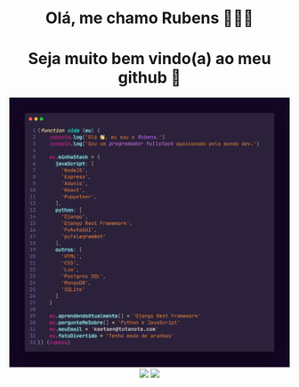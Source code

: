 <h1 align="center">Olá, me chamo Rubens 👨🏿‍💻 </h1>
<h1 align="center">Seja muito bem vindo(a) ao meu github 💙 </h1>
  
<p align="center" style="margin: 0; padding:0">
  <img width="900px" style="margin: 0; padding:0" src="carbon(7).png" border="0">
</p>

<p align="center" style="margin: 0; padding:0">
  <img width="410px" src="https://github-readme-stats.vercel.app/api/top-langs/?username=kaetaen&hide=html&layout=compact&theme=radical" />
  <img width="410px" src="https://github-readme-stats.vercel.app/api?username=kaetaen&theme=radical&show_icons=true" />
</p>


<!--
(function vida (eu) {
    console.log('Olá 👋, eu sou o Rubens.')
    console.log('Sou um programador fullstack apaixonado pelo mundo dev.')   
  
    eu.minhaStack = {
      javaScript: [
        'NodeJS',
        'Express',
        'Adonis',
        'React',
        'Puppeteer',
      ],
      python: [
        'Django',
        'Django Rest Framework',
        'PyAutoGUI',
        'pyTelegramBot'
      ],
      outros: [
        'HTML',
        'CSS',
        'Lua',
        'Postgres SQL',
        'MongoDB',
        'SQLite'
      ]
    }

    eu.aprendendoAtualmente[] = 'Django Rest Framework'
    eu.pergunteMeSobre[] = 'Python e JavaScript'
    eu.meuEmail = 'kaetaen@tutanota.com'
    eu.fatoDivertido = 'Tenho medo de aranhas'
}) (rubens)
-->
